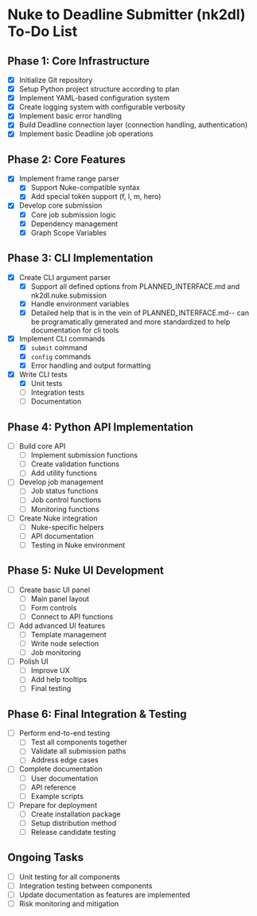 # Nuke to Deadline Submitter (nk2dl) To-Do List

## Phase 1: Core Infrastructure
- [x] Initialize Git repository
- [x] Setup Python project structure according to plan
- [x] Implement YAML-based configuration system
- [x] Create logging system with configurable verbosity
- [x] Implement basic error handling
- [x] Build Deadline connection layer (connection handling, authentication)
- [x] Implement basic Deadline job operations

## Phase 2: Core Features
- [X] Implement frame range parser
  - [X] Support Nuke-compatible syntax
  - [X] Add special token support (f, l, m, hero)
- [X] Develop core submission
  - [X] Core job submission logic
  - [X] Dependency management
  - [X] Graph Scope Variables

## Phase 3: CLI Implementation
- [X] Create CLI argument parser
  - [X] Support all defined options from PLANNED_INTERFACE.md and nk2dl.nuke.submission
  - [X] Handle environment variables
  - [X] Detailed help that is in the vein of PLANNED_INTERFACE.md-- can be programatically generated and more standardized to help documentation for cli tools
- [X] Implement CLI commands
  - [X] `submit` command
  - [X] `config` commands
  - [X] Error handling and output formatting
- [X] Write CLI tests
  - [X] Unit tests
  - [ ] Integration tests
  - [ ] Documentation

## Phase 4: Python API Implementation
- [ ] Build core API
  - [ ] Implement submission functions
  - [ ] Create validation functions
  - [ ] Add utility functions
- [ ] Develop job management
  - [ ] Job status functions
  - [ ] Job control functions
  - [ ] Monitoring functions
- [ ] Create Nuke integration
  - [ ] Nuke-specific helpers
  - [ ] API documentation
  - [ ] Testing in Nuke environment

## Phase 5: Nuke UI Development
- [ ] Create basic UI panel
  - [ ] Main panel layout
  - [ ] Form controls
  - [ ] Connect to API functions
- [ ] Add advanced UI features
  - [ ] Template management
  - [ ] Write node selection
  - [ ] Job monitoring
- [ ] Polish UI
  - [ ] Improve UX
  - [ ] Add help tooltips
  - [ ] Final testing

## Phase 6: Final Integration & Testing
- [ ] Perform end-to-end testing
  - [ ] Test all components together
  - [ ] Validate all submission paths
  - [ ] Address edge cases
- [ ] Complete documentation
  - [ ] User documentation
  - [ ] API reference
  - [ ] Example scripts
- [ ] Prepare for deployment
  - [ ] Create installation package
  - [ ] Setup distribution method
  - [ ] Release candidate testing

## Ongoing Tasks
- [ ] Unit testing for all components
- [ ] Integration testing between components
- [ ] Update documentation as features are implemented
- [ ] Risk monitoring and mitigation
